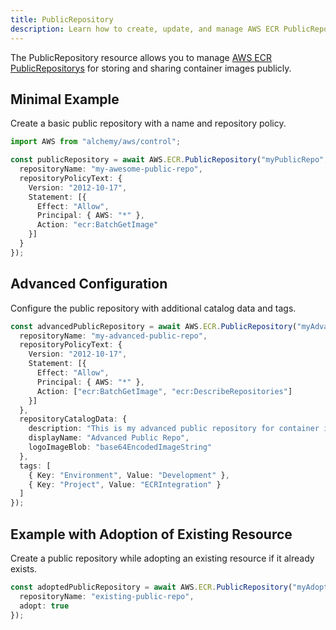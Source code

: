 ```yaml
---
title: PublicRepository
description: Learn how to create, update, and manage AWS ECR PublicRepositorys using Alchemy Cloud Control.
---
```


The PublicRepository resource allows you to manage [AWS ECR PublicRepositorys](https://docs.aws.amazon.com/ecr/latest/userguide/) for storing and sharing container images publicly.

## Minimal Example

Create a basic public repository with a name and repository policy.

```ts
import AWS from "alchemy/aws/control";

const publicRepository = await AWS.ECR.PublicRepository("myPublicRepo", {
  repositoryName: "my-awesome-public-repo",
  repositoryPolicyText: {
    Version: "2012-10-17",
    Statement: [{
      Effect: "Allow",
      Principal: { AWS: "*" },
      Action: "ecr:BatchGetImage"
    }]
  }
});
```

## Advanced Configuration

Configure the public repository with additional catalog data and tags.

```ts
const advancedPublicRepository = await AWS.ECR.PublicRepository("myAdvancedPublicRepo", {
  repositoryName: "my-advanced-public-repo",
  repositoryPolicyText: {
    Version: "2012-10-17",
    Statement: [{
      Effect: "Allow",
      Principal: { AWS: "*" },
      Action: ["ecr:BatchGetImage", "ecr:DescribeRepositories"]
    }]
  },
  repositoryCatalogData: {
    description: "This is my advanced public repository for container images.",
    displayName: "Advanced Public Repo",
    logoImageBlob: "base64EncodedImageString"
  },
  tags: [
    { Key: "Environment", Value: "Development" },
    { Key: "Project", Value: "ECRIntegration" }
  ]
});
```

## Example with Adoption of Existing Resource

Create a public repository while adopting an existing resource if it already exists.

```ts
const adoptedPublicRepository = await AWS.ECR.PublicRepository("myAdoptedRepo", {
  repositoryName: "existing-public-repo",
  adopt: true
});
```